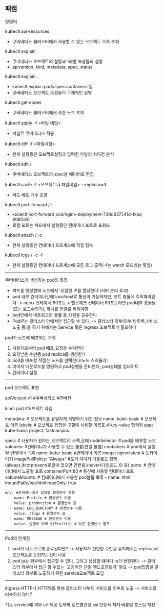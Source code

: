 패캠
-----------

명령어

kubectl api-resources
- 쿠버네티스 클러스터에서 사용할 수 있는 오브젝트 목록 조회

kubectl explain <type>
- 쿠버네티스 오브젝트의 설명과 1레벨 속성들의 설명
- apiversion, kind, metadata, spec, status

kubectl explain <type>.<fieldName>
- kubectl explain pods.spec.containers 등
- 쿠버네티스 오브젝트 속성들의 구체적인 설명

kubectl get nodes
- 쿠버네티스 클러스터에서 속한 노드 조회

kubectl apply -f <파일 네임>
- 파일로 쿠버네티스 적용

kubectl diff -f <파일네임>
- 현재 실행중인 오브젝트설정과 입력한 파일의 차이점 분석

kubectl edit <type>/<name>
- 쿠버네티스 오브젝트의 spec을 에디터로 편집

kubectl sacle -f <오브젝트나 파일네임> --replicas=3
- 파드 배포 개수 조정

kubectl port-forward <type>/<name> <local-port>:<container-port>
- kubectl port-forward pod/nginx-deployment-72dd837541d-fkaq 8080:80
- 로컬 포트는 파드에서 실행중인 컨테이너 포트로 포워드

kubectl attach <type>/<name> -c <container-name>
- 현재 실행중인 컨테이너 프로세스에 직접 접속

kubectl logs <type>/<name> -c <container-name> -f
- 현재 실행중인 컨테이너 프로세스에 모든 로그 출력(-f는 watch 모드라는 뜻임)


---------------------------------------
쿠버네티스가 생성하는 pod의 특징
- 파드를 생성할때 노드에서 '유일한 IP를 할당한다'(서버 분리 효과)
- pod 내부 컨터이너간에 localhost로 통신이 가능하지만, 포트 충돌에 주의해야된다
-> nginx 컨테이너 80포트 + 헬스체크 컨테이너 80포트라면 pod내부 충돌남 (또는 로그수집기), 하나를 딴걸로 바꿔야함
- pod안에서 네트워크와 볼륨 등 자원을 공유한다
- PodIP는 클러스터 안에서만 접근할 수 있다.
-> 클러스터 외부(외부 방화벽,서비스 노출 등)을 하기 위해서는 Service 혹은 Ingress 오브젝트가 필요하다

pod가 노드에 배포되는 과정
1. 사용자로부터 pod 배포 요청을 수락한다
2. 요청받은 수만큼 pod replica를 생성한다
3. pod를 배포할 적절한 노드를 선택한다(노드 스케쥴러)
4. 이미지 다운로드를 명령하고 pod실행을 준비한다, pod상태를 업데이트
5. 컨테이너 실행

---------------------------------------
pod 오브젝트 표현

apiVersion:v1 #쿠버네티스 API버전

kind: pod #오브젝트 타입

metadata: # 오브젝트를 유일하게 식별하기 위한 정보
  name: kube-basic # 오브젝트 이름
  labels: # 오브젝트 집합을 구할때 사용할 이름표
          # key-value 형식임
    app: kube-basic
    project: fastcampus

spec:  # 사용자가 원하는 오브젝트의 스펙,상태
  nodeSelector # pod를 배포할 노드
  volumes: #컨테이너가 사용할 수 있는 볼륨(연결 볼륨)
  containers # pod에서 실행될 컨테이너 목록
    name: kube-basic #컨테이너 이름
    image: nginx:latest # 도커이미지
    imagePullPolicy: "Always" #도커 이미지 다운로드 정책 (always,ifcotpresent(로컬에 있으면 안받음)/never(다운로드 X) 등)
    ports: # 컨테이너에서 노출할 포트
      containerPort:80 # 통신에 사용할 컨테이너 포트
    volumeMounts: # 컨테이너에서 사용할 pod볼륨 목록
      - name: html
        mountPath:/var/html
        readOnly: true

    env: #컨테이너에서 설정할 환경변수 목록
      - name: Profile # 환경변수 이름
        value: production # 환경변수 값
      - name: LOG_DIRCTORY # 환경변수 이름
        value: /logs # 환경변수 값
      - name: MESSAGE # 환경변수 이름
        value: 실행이 어케 $(Profile) # 다른 환경변수 참조


-------------------------------------
Pod의 한계점
1. pod가 나도모르게 종료된다면?
-> 사용자가 선언한 수만큼 유지해주는 replicaset 오브젝트를 도입하는것이 나음 
2. pod ip는 외부에서 접근할 수 없다, 그리고 생성할 떄마다 ip가 변경된다.
-> 클러스터 외부에서 접근 할 수있는 '고정적인 단일 엔드포인트가' 필요
-> pod집합을 클러스터 외부로 노출하기 위한 service오브젝트 도입


--------------------------------------------
ingress
HTTP나 HTTPS를 통해 클러스터 내부의 서비스를 외부로 노출
-> 서비스랑 비슷하지 않나?

기능
service에 외부 url 제공
트래픽 로드밸런싱
ssl 인증서 처리
버츄얼 호스팅 지정







